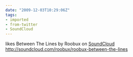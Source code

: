 ```yaml
---
date: "2009-12-03T10:29:06Z"
tags:
- imported
- from-twitter
- SoundCloud
---
```

likes Between The Lines by Roobux on [SoundCloud](/tags/SoundCloud) http://soundcloud.com/roobux/roobux-between-the-lines
